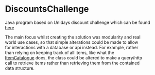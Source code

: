 # DiscountsChallenge
Java program based on Unidays discount challenge which can be found [here](https://github.com/MyUNiDAYS/tech-placement-challenge)

The main focus whilst creating the solution was modularity and real  
world use cases, so that simple alterations could be made to allow  
for interactions with a database or api instead. For example, rather  
than relying on keeping track of all items, like what the  
[ItemCatalogue](./src/main/ItemCatalogue.java) does, the class could be altered to make a query/http  
call to retrieve items rather than retrieving them from the contained  
data structure.  
